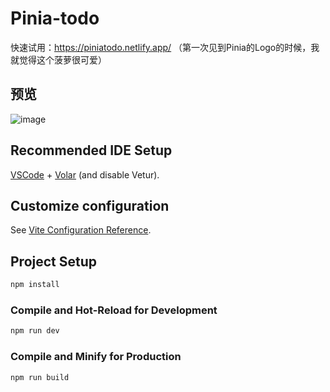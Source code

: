 # Pinia-todo

快速试用：https://piniatodo.netlify.app/
（第一次见到Pinia的Logo的时候，我就觉得这个菠萝很可爱）

## 预览
![image](https://github.com/user-attachments/assets/6aaa0ec7-6f6e-475e-93a6-01a7f4e7fe22)


## Recommended IDE Setup

[VSCode](https://code.visualstudio.com/) + [Volar](https://marketplace.visualstudio.com/items?itemName=Vue.volar) (and disable Vetur).

## Customize configuration

See [Vite Configuration Reference](https://vite.dev/config/).

## Project Setup

```sh
npm install
```

### Compile and Hot-Reload for Development

```sh
npm run dev
```

### Compile and Minify for Production

```sh
npm run build
```
